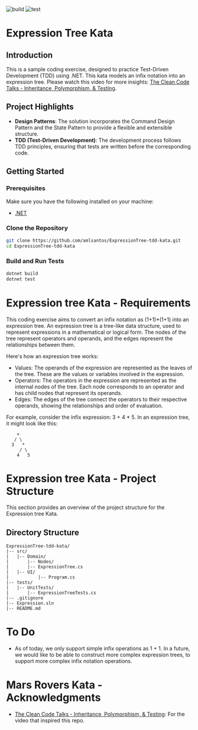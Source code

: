 ![build](https://github.com/amlsantos/ExpressionTree-tdd-kata/actions/workflows/build.yml/badge.svg)
![test](https://github.com/amlsantos/ExpressionTree-tdd-kata/actions/workflows/test.yml/badge.svg)

# Expression Tree Kata

## Introduction

This is a sample coding exercise, designed to practice Test-Driven Development (TDD) using .NET. 
This kata models an infix notation into an expression tree.
Please watch this video for more insights: [The Clean Code Talks - Inheritance, Polymorphism, & Testing](https://www.youtube.com/watch?v=4F72VULWFvc).

## Project Highlights

- **Design Patterns**: The solution incorporates the Command Design Pattern and the State Pattern to provide a flexible and extensible structure.
- **TDD (Test-Driven Development)**: The development process follows TDD principles, ensuring that tests are written before the corresponding code.

## Getting Started

### Prerequisites

Make sure you have the following installed on your machine:

- [.NET](https://dotnet.microsoft.com/download)

### Clone the Repository

```bash
git clone https://github.com/amlsantos/ExpressionTree-tdd-kata.git
cd ExpressionTree-tdd-kata
```

### Build and Run Tests
```bash
dotnet build
dotnet test
```

# Expression tree Kata - Requirements

This coding exercise aims to convert an infix notation as (1+1)*(1+1) into an expression tree.
An expression tree is a tree-like data structure, used to represent expressions in a mathematical or logical form. 
The nodes of the tree represent operators and operands, and the edges represent the relationships between them.

Here's how an expression tree works:
- Values: The operands of the expression are represented as the leaves of the tree. These are the values or variables involved in the expression.
- Operators: The operators in the expression are represented as the internal nodes of the tree. Each node corresponds to an operator and has child nodes that represent its operands.
- Edges: The edges of the tree connect the operators to their respective operands, showing the relationships and order of evaluation.

For example, consider the infix expression: 3 + 4 * 5. In an expression tree, it might look like this:

```plaintext
    +
   / \
  3   *
     / \
    4   5
```

# Expression tree Kata - Project Structure

This section provides an overview of the project structure for the Expression tree Kata.

## Directory Structure

```plaintext
ExpressionTree-tdd-kata/
|-- src/
|   |-- Domain/
|       |-- Nodes/
|       |-- ExpressionTree.cs
|   |-- UI/
|           |-- Program.cs
|-- tests/
|   |-- UnitTests/
|       |-- ExpressionTreeTests.cs
|-- .gitignore
|-- Expression.sln
|-- README.md
```

# To Do 

- As of today, we only support simple infix operations as 1 + 1. In a future, we would like to be able to construct more complex expression trees, to support more complex infix notation operations.


# Mars Rovers Kata - Acknowledgments

- [The Clean Code Talks - Inheritance, Polymorphism, & Testing](https://www.youtube.com/watch?v=4F72VULWFvc): For the video that inspired this repo.



